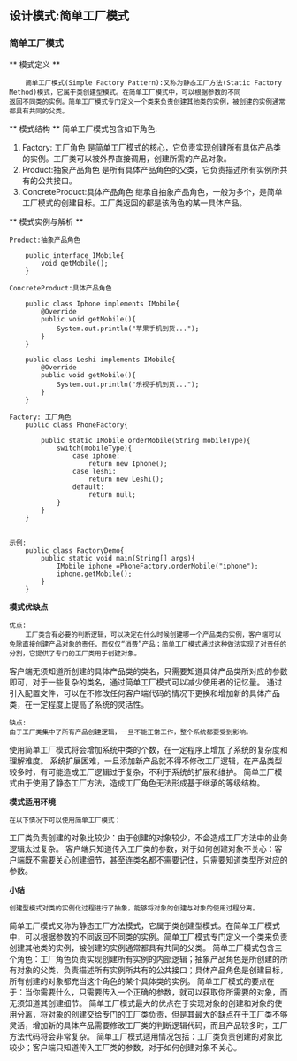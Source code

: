 <!--
---
layout: post
date: 2018-09-18 14:02:10 +0800
title: Java
categories: Java
---
-->


## 设计模式:简单工厂模式 ##

### 简单工厂模式 ###

** 模式定义 **

		简单工厂模式(Simple Factory Pattern):又称为静态工厂方法(Static Factory Method)模式，它属于类创建型模式。在简单工厂模式中，可以根据参数的不同
	返回不同类的实例。简单工厂模式专门定义一个类来负责创建其他类的实例，被创建的实例通常都具有共同的父类。
	
** 模式结构 **
	简单工厂模式包含如下角色:
1. Factory: 工厂角色
	是简单工厂模式的核心，它负责实现创建所有具体产品类的实例。工厂类可以被外界直接调用，创建所需的产品对象。
2. Product:抽象产品角色
	是所有具体产品角色的父类，它负责描述所有实例所共有的公共接口。
3. ConcreteProduct:具体产品角色
	继承自抽象产品角色，一般为多个，是简单工厂模式的创建目标。工厂类返回的都是该角色的某一具体产品。
	
** 模式实例与解析 **

	Product:抽象产品角色
	
		public interface IMobile{
			void getMobile();
		}
		
	ConcreteProduct:具体产品角色
		
		public class Iphone implements IMobile{
			@Override
			public void getMobile(){
				System.out.println("苹果手机到货...");
			}
		}
		
		public class Leshi implements IMobile{
			@Override
			public void getMobile(){
				System.out.println("乐视手机到货...");
			}
		}
	
	Factory: 工厂角色
		public class PhoneFactory{
			
			public static IMobile orderMobile(String mobileType){
				switch(mobileType){
					case iphone:
						return new Iphone();
					case leshi:
						return new Leshi();
					default:
						return null;
				}
			}
		}
		
		
	示例:
		public class FactoryDemo{
			public static void main(String[] args){
				IMobile iphone =PhoneFactory.orderMobile("iphone");
				iphone.getMobile();
			}
		}
		
**模式优缺点**

	优点:
		工厂类含有必要的判断逻辑，可以决定在什么时候创建哪一个产品类的实例，客户端可以免除直接创建产品对象的责任，而仅仅“消费”产品；简单工厂模式通过这种做法实现了对责任的分割，它提供了专门的工厂类用于创建对象。
客户端无须知道所创建的具体产品类的类名，只需要知道具体产品类所对应的参数即可，对于一些复杂的类名，通过简单工厂模式可以减少使用者的记忆量。
通过引入配置文件，可以在不修改任何客户端代码的情况下更换和增加新的具体产品类，在一定程度上提高了系统的灵活性。

	缺点:
	由于工厂类集中了所有产品创建逻辑，一旦不能正常工作，整个系统都要受到影响。
使用简单工厂模式将会增加系统中类的个数，在一定程序上增加了系统的复杂度和理解难度。
系统扩展困难，一旦添加新产品就不得不修改工厂逻辑，在产品类型较多时，有可能造成工厂逻辑过于复杂，不利于系统的扩展和维护。
简单工厂模式由于使用了静态工厂方法，造成工厂角色无法形成基于继承的等级结构。
	
**模式适用环境**

	在以下情况下可以使用简单工厂模式：
工厂类负责创建的对象比较少：由于创建的对象较少，不会造成工厂方法中的业务逻辑太过复杂。
客户端只知道传入工厂类的参数，对于如何创建对象不关心：客户端既不需要关心创建细节，甚至连类名都不需要记住，只需要知道类型所对应的参数。

**小结**

	创建型模式对类的实例化过程进行了抽象，能够将对象的创建与对象的使用过程分离。
简单工厂模式又称为静态工厂方法模式，它属于类创建型模式。在简单工厂模式中，可以根据参数的不同返回不同类的实例。简单工厂模式专门定义一个类来负责创建其他类的实例，被创建的实例通常都具有共同的父类。
简单工厂模式包含三个角色：工厂角色负责实现创建所有实例的内部逻辑；抽象产品角色是所创建的所有对象的父类，负责描述所有实例所共有的公共接口；具体产品角色是创建目标，所有创建的对象都充当这个角色的某个具体类的实例。
简单工厂模式的要点在于：当你需要什么，只需要传入一个正确的参数，就可以获取你所需要的对象，而无须知道其创建细节。
简单工厂模式最大的优点在于实现对象的创建和对象的使用分离，将对象的创建交给专门的工厂类负责，但是其最大的缺点在于工厂类不够灵活，增加新的具体产品需要修改工厂类的判断逻辑代码，而且产品较多时，工厂方法代码将会非常复杂。
简单工厂模式适用情况包括：工厂类负责创建的对象比较少；客户端只知道传入工厂类的参数，对于如何创建对象不关心。


	
	
	


